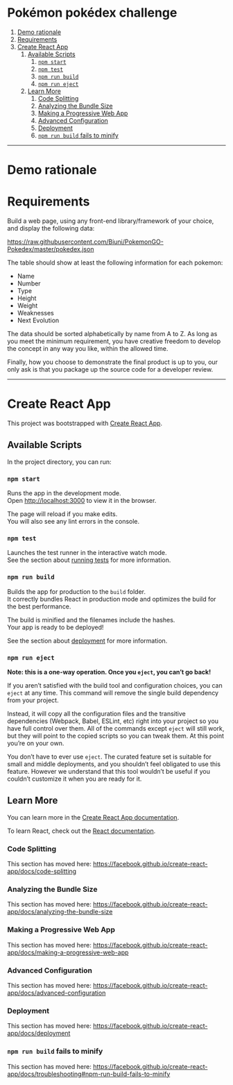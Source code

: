 # Pokémon pokédex challenge

<!-- MarkdownTOC -->

1. [Demo rationale](#demo-rationale)
1. [Requirements](#requirements)
1. [Create React App](#create-react-app)
    1. [Available Scripts](#available-scripts)
        1. [`npm start`](#npm-start)
        1. [`npm test`](#npm-test)
        1. [`npm run build`](#npm-run-build)
        1. [`npm run eject`](#npm-run-eject)
    1. [Learn More](#learn-more)
        1. [Code Splitting](#code-splitting)
        1. [Analyzing the Bundle Size](#analyzing-the-bundle-size)
        1. [Making a Progressive Web App](#making-a-progressive-web-app)
        1. [Advanced Configuration](#advanced-configuration)
        1. [Deployment](#deployment)
        1. [`npm run build` fails to minify](#npm-run-build-fails-to-minify)

<!-- /MarkdownTOC -->

---

# Demo rationale

# Requirements

Build a web page, using any front-end library/framework of your choice, and display the following data:

https://raw.githubusercontent.com/Biuni/PokemonGO-Pokedex/master/pokedex.json

The table should show at least the following information for each pokemon:

-   Name
-   Number
-   Type
-   Height
-   Weight
-   Weaknesses
-   Next Evolution

The data should be sorted alphabetically by name from A to Z. As long as you meet the minimum requirement, you have creative freedom to develop the concept in any way you like, within the allowed time.

Finally, how you choose to demonstrate the final product is up to you, our only ask is that you package up the source code for a developer review.

---

# Create React App

This project was bootstrapped with [Create React App](https://github.com/facebook/create-react-app).

## Available Scripts

In the project directory, you can run:

### `npm start`

Runs the app in the development mode.<br>
Open [http://localhost:3000](http://localhost:3000) to view it in the browser.

The page will reload if you make edits.<br>
You will also see any lint errors in the console.

### `npm test`

Launches the test runner in the interactive watch mode.<br>
See the section about [running tests](https://facebook.github.io/create-react-app/docs/running-tests) for more information.

### `npm run build`

Builds the app for production to the `build` folder.<br>
It correctly bundles React in production mode and optimizes the build for the best performance.

The build is minified and the filenames include the hashes.<br>
Your app is ready to be deployed!

See the section about [deployment](https://facebook.github.io/create-react-app/docs/deployment) for more information.

### `npm run eject`

**Note: this is a one-way operation. Once you `eject`, you can’t go back!**

If you aren’t satisfied with the build tool and configuration choices, you can `eject` at any time. This command will remove the single build dependency from your project.

Instead, it will copy all the configuration files and the transitive dependencies (Webpack, Babel, ESLint, etc) right into your project so you have full control over them. All of the commands except `eject` will still work, but they will point to the copied scripts so you can tweak them. At this point you’re on your own.

You don’t have to ever use `eject`. The curated feature set is suitable for small and middle deployments, and you shouldn’t feel obligated to use this feature. However we understand that this tool wouldn’t be useful if you couldn’t customize it when you are ready for it.

## Learn More

You can learn more in the [Create React App documentation](https://facebook.github.io/create-react-app/docs/getting-started).

To learn React, check out the [React documentation](https://reactjs.org/).

### Code Splitting

This section has moved here: https://facebook.github.io/create-react-app/docs/code-splitting

### Analyzing the Bundle Size

This section has moved here: https://facebook.github.io/create-react-app/docs/analyzing-the-bundle-size

### Making a Progressive Web App

This section has moved here: https://facebook.github.io/create-react-app/docs/making-a-progressive-web-app

### Advanced Configuration

This section has moved here: https://facebook.github.io/create-react-app/docs/advanced-configuration

### Deployment

This section has moved here: https://facebook.github.io/create-react-app/docs/deployment

### `npm run build` fails to minify

This section has moved here: https://facebook.github.io/create-react-app/docs/troubleshooting#npm-run-build-fails-to-minify
